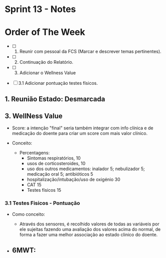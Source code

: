 # Sprint 13 - Notes 

# Order of The Week

- [ ]  1. Reunir com pessoal da FCS (Marcar e descrever temas pertinentes).

- [ ]  2. Continuação do Relatório.

- [ ]  3. Adicionar o Wellness Value
  - [ ]  3.1 Adicionar pontuação testes físicos. 

## 1. Reunião Estado: Desmarcada

## 3. WellNess Value

- Score: a intenção "final" seria também integrar com info clínica e de medicação do doente para criar um score com mais valor clínico.

- Conceito: 
  - Percentagens:
    - Sintomas respiratórios, 10
    - usos de corticosteroides, 10
    - uso dos outros medicamentos: inalador 5; nebulizador 5; medicação oral 5; antibióticos 5
    - hospitalização/intubação/uso de oxigénio 30
    - CAT 15
    - Testes físicos 15




### 3.1 Testes Fisicos - Pontuação

- Como conceito:
  - Através dos sensores, é recolhido valores de todas as variáveis por ele sujeitas fazendo uma avaliação dos valores acima do normal, de forma a fazer uma melhor associação ao estado clinico do doente.

- 6MWT:
  - 
